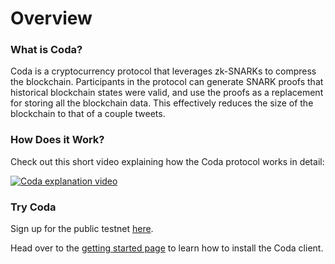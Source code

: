 # Overview

### What is Coda?

Coda is a cryptocurrency protocol that leverages zk-SNARKs to compress the blockchain. Participants in the protocol can generate SNARK proofs that historical blockchain states were valid, and use the proofs as a replacement for storing all the blockchain data. This effectively reduces the size of the blockchain to that of a couple tweets.

### How Does it Work?

Check out this short video explaining how the Coda protocol works in detail:

[![Coda explanation video](https://img.youtube.com/vi/eWVGATxEB6M/0.jpg)](https://www.youtube.com/watch?v=eWVGATxEB6M)

### Try Coda

Sign up for the public testnet [here](https://bit.ly/TestnetForm).

Head over to the [getting started page](/getting-started) to learn how to install the Coda client.